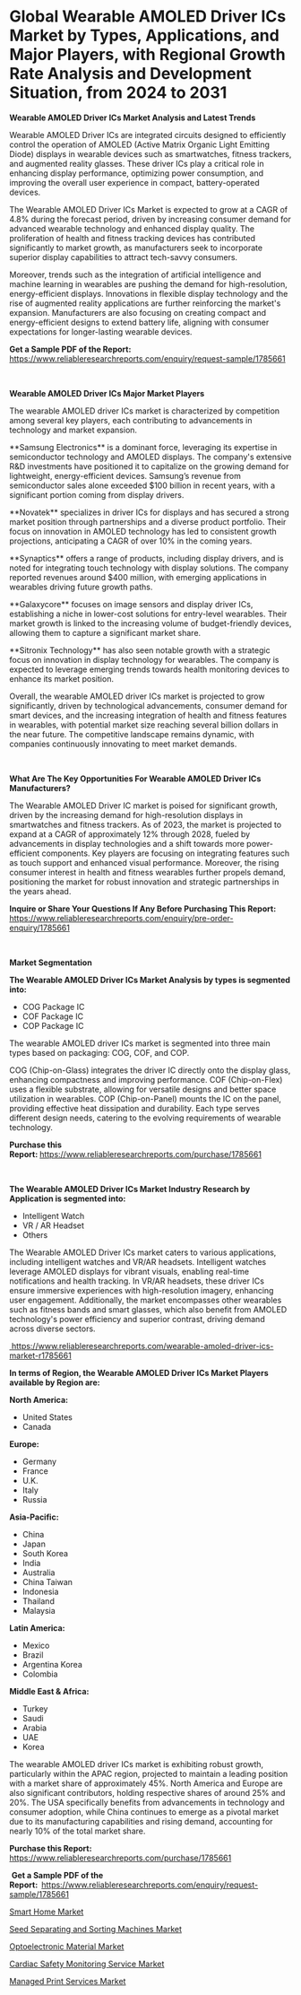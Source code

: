 <p><h1>Global Wearable AMOLED Driver ICs Market by Types, Applications, and Major Players, with Regional Growth Rate Analysis and Development Situation, from 2024 to 2031</h1></p><p><strong>Wearable AMOLED Driver ICs Market Analysis and Latest Trends</strong></p>
<p><p>Wearable AMOLED Driver ICs are integrated circuits designed to efficiently control the operation of AMOLED (Active Matrix Organic Light Emitting Diode) displays in wearable devices such as smartwatches, fitness trackers, and augmented reality glasses. These driver ICs play a critical role in enhancing display performance, optimizing power consumption, and improving the overall user experience in compact, battery-operated devices.</p><p>The Wearable AMOLED Driver ICs Market is expected to grow at a CAGR of 4.8% during the forecast period, driven by increasing consumer demand for advanced wearable technology and enhanced display quality. The proliferation of health and fitness tracking devices has contributed significantly to market growth, as manufacturers seek to incorporate superior display capabilities to attract tech-savvy consumers. </p><p>Moreover, trends such as the integration of artificial intelligence and machine learning in wearables are pushing the demand for high-resolution, energy-efficient displays. Innovations in flexible display technology and the rise of augmented reality applications are further reinforcing the market's expansion. Manufacturers are also focusing on creating compact and energy-efficient designs to extend battery life, aligning with consumer expectations for longer-lasting wearable devices.</p></p>
<p><strong>Get a Sample PDF of the Report:&nbsp;</strong> <a href="https://www.reliableresearchreports.com/enquiry/request-sample/1785661?utm_campaign=37&utm_medium=2&utm_source=Github&utm_content=ia&utm_term=18122024&utm_id=wearable-amoled-driver-ics">https://www.reliableresearchreports.com/enquiry/request-sample/1785661</a></p>
<p>&nbsp;</p>
<p><strong>Wearable AMOLED Driver ICs Major Market Players</strong></p>
<p><p>The wearable AMOLED driver ICs market is characterized by competition among several key players, each contributing to advancements in technology and market expansion. </p><p>**Samsung Electronics** is a dominant force, leveraging its expertise in semiconductor technology and AMOLED displays. The company's extensive R&D investments have positioned it to capitalize on the growing demand for lightweight, energy-efficient devices. Samsung’s revenue from semiconductor sales alone exceeded $100 billion in recent years, with a significant portion coming from display drivers.</p><p>**Novatek** specializes in driver ICs for displays and has secured a strong market position through partnerships and a diverse product portfolio. Their focus on innovation in AMOLED technology has led to consistent growth projections, anticipating a CAGR of over 10% in the coming years.</p><p>**Synaptics** offers a range of products, including display drivers, and is noted for integrating touch technology with display solutions. The company reported revenues around $400 million, with emerging applications in wearables driving future growth paths.</p><p>**Galaxycore** focuses on image sensors and display driver ICs, establishing a niche in lower-cost solutions for entry-level wearables. Their market growth is linked to the increasing volume of budget-friendly devices, allowing them to capture a significant market share.</p><p>**Sitronix Technology** has also seen notable growth with a strategic focus on innovation in display technology for wearables. The company is expected to leverage emerging trends towards health monitoring devices to enhance its market position.</p><p>Overall, the wearable AMOLED driver ICs market is projected to grow significantly, driven by technological advancements, consumer demand for smart devices, and the increasing integration of health and fitness features in wearables, with potential market size reaching several billion dollars in the near future. The competitive landscape remains dynamic, with companies continuously innovating to meet market demands.</p></p>
<p>&nbsp;</p>
<p><strong>What Are The Key Opportunities For Wearable AMOLED Driver ICs Manufacturers?</strong></p>
<p><p>The Wearable AMOLED Driver IC market is poised for significant growth, driven by the increasing demand for high-resolution displays in smartwatches and fitness trackers. As of 2023, the market is projected to expand at a CAGR of approximately 12% through 2028, fueled by advancements in display technologies and a shift towards more power-efficient components. Key players are focusing on integrating features such as touch support and enhanced visual performance. Moreover, the rising consumer interest in health and fitness wearables further propels demand, positioning the market for robust innovation and strategic partnerships in the years ahead.</p></p>
<p><strong>Inquire or Share Your Questions If Any Before Purchasing This Report:</strong> <a href="https://www.reliableresearchreports.com/enquiry/pre-order-enquiry/1785661?utm_campaign=37&utm_medium=2&utm_source=Github&utm_content=ia&utm_term=18122024&utm_id=wearable-amoled-driver-ics">https://www.reliableresearchreports.com/enquiry/pre-order-enquiry/1785661</a></p>
<p>&nbsp;</p>
<p><strong>Market Segmentation</strong></p>
<p><strong>The Wearable AMOLED Driver ICs Market Analysis by types is segmented into:</strong></p>
<p><ul><li>COG Package IC</li><li>COF Package IC</li><li>COP Package IC</li></ul></p>
<p><p>The wearable AMOLED driver ICs market is segmented into three main types based on packaging: COG, COF, and COP. </p><p>COG (Chip-on-Glass) integrates the driver IC directly onto the display glass, enhancing compactness and improving performance. COF (Chip-on-Flex) uses a flexible substrate, allowing for versatile designs and better space utilization in wearables. COP (Chip-on-Panel) mounts the IC on the panel, providing effective heat dissipation and durability. Each type serves different design needs, catering to the evolving requirements of wearable technology.</p></p>
<p><strong>Purchase this Report:&nbsp;</strong><a href="https://www.reliableresearchreports.com/purchase/1785661?utm_campaign=37&utm_medium=2&utm_source=Github&utm_content=ia&utm_term=18122024&utm_id=wearable-amoled-driver-ics">https://www.reliableresearchreports.com/purchase/1785661</a></p>
<p>&nbsp;</p>
<p><strong>The Wearable AMOLED Driver ICs Market Industry Research by Application is segmented into:</strong></p>
<p><ul><li>Intelligent Watch</li><li>VR / AR Headset</li><li>Others</li></ul></p>
<p><p>The Wearable AMOLED Driver ICs market caters to various applications, including intelligent watches and VR/AR headsets. Intelligent watches leverage AMOLED displays for vibrant visuals, enabling real-time notifications and health tracking. In VR/AR headsets, these driver ICs ensure immersive experiences with high-resolution imagery, enhancing user engagement. Additionally, the market encompasses other wearables such as fitness bands and smart glasses, which also benefit from AMOLED technology's power efficiency and superior contrast, driving demand across diverse sectors.</p></p>
<p><a href="https://www.reliableresearchreports.com/wearable-amoled-driver-ics-market-r1785661?utm_campaign=37&utm_medium=2&utm_source=Github&utm_content=ia&utm_term=18122024&utm_id=wearable-amoled-driver-ics">&nbsp;https://www.reliableresearchreports.com/wearable-amoled-driver-ics-market-r1785661</a></p>
<p><strong>In terms of Region, the Wearable AMOLED Driver ICs Market Players available by Region are:</strong></p>
<p>
    <p> <strong> North America: </strong>
        <ul>
            <li>United States</li>
            <li>Canada</li>
        </ul>
        </p> 
    <p> <strong> Europe: </strong>
        <ul>
            <li>Germany</li>
            <li>France</li>
            <li>U.K.</li>
            <li>Italy</li>
            <li>Russia</li>
        </ul>
        </p> 
    <p> <strong> Asia-Pacific: </strong>
        <ul>
            <li>China</li>
            <li>Japan</li>
            <li>South Korea</li>
            <li>India</li>
            <li>Australia</li>
            <li>China Taiwan</li>
            <li>Indonesia</li>
            <li>Thailand</li>
            <li>Malaysia</li>
        </ul>
        </p> 
    <p> <strong> Latin America: </strong>
        <ul>
            <li>Mexico</li>
            <li>Brazil</li>
            <li>Argentina Korea</li>
            <li>Colombia</li>
        </ul>
        </p> 
    <p> <strong> Middle East & Africa: </strong>
        <ul>
            <li>Turkey</li>
            <li>Saudi</li>
            <li>Arabia</li>
            <li>UAE</li>
            <li>Korea</li>
        </ul>
    </p>
    </p>
<p><p>The wearable AMOLED driver ICs market is exhibiting robust growth, particularly within the APAC region, projected to maintain a leading position with a market share of approximately 45%. North America and Europe are also significant contributors, holding respective shares of around 25% and 20%. The USA specifically benefits from advancements in technology and consumer adoption, while China continues to emerge as a pivotal market due to its manufacturing capabilities and rising demand, accounting for nearly 10% of the total market share.</p></p>
<p><strong>Purchase this Report: </strong><a href="https://www.reliableresearchreports.com/purchase/1785661?utm_campaign=37&utm_medium=2&utm_source=Github&utm_content=ia&utm_term=18122024&utm_id=wearable-amoled-driver-ics">https://www.reliableresearchreports.com/purchase/1785661</a></p>
<p>&nbsp;<strong>Get a Sample PDF of the Report:&nbsp;&nbsp;</strong><a href="https://www.reliableresearchreports.com/enquiry/request-sample/1785661?utm_campaign=37&utm_medium=2&utm_source=Github&utm_content=ia&utm_term=18122024&utm_id=wearable-amoled-driver-ics">https://www.reliableresearchreports.com/enquiry/request-sample/1785661</a></p>
<p><strong></strong></p>
<p><p><a href="https://www.linkedin.com/pulse/smart-home-market-evolution-101-cagr-key-trends-watch-2024-2031-iqyre?utm_campaign=37&utm_medium=2&utm_source=Github&utm_content=ia&utm_term=18122024&utm_id=wearable-amoled-driver-ics">Smart Home Market</a></p><p><a href="https://github.com/luisem4tmccuan/Market-Research-Report-List-1/blob/main/seed-separating-and-sorting-machines-market.md?utm_campaign=37&utm_medium=2&utm_source=Github&utm_content=ia&utm_term=18122024&utm_id=wearable-amoled-driver-ics">Seed Separating and Sorting Machines Market</a></p><p><a href="https://www.linkedin.com/pulse/optoelectronic-material-market-analysis-report-provides-5igdf?utm_campaign=37&utm_medium=2&utm_source=Github&utm_content=ia&utm_term=18122024&utm_id=wearable-amoled-driver-ics">Optoelectronic Material Market</a></p><p><a href="https://github.com/wwwkeltoum/Market-Research-Report-List-5/blob/main/cardiac-safety-monitoring-service-market.md?utm_campaign=37&utm_medium=2&utm_source=Github&utm_content=ia&utm_term=18122024&utm_id=wearable-amoled-driver-ics">Cardiac Safety Monitoring Service Market</a></p><p><a href="https://www.linkedin.com/pulse/global-managed-print-services-market-analysis-2024-2031-3gose?utm_campaign=37&utm_medium=2&utm_source=Github&utm_content=ia&utm_term=18122024&utm_id=wearable-amoled-driver-ics">Managed Print Services Market</a></p></p>